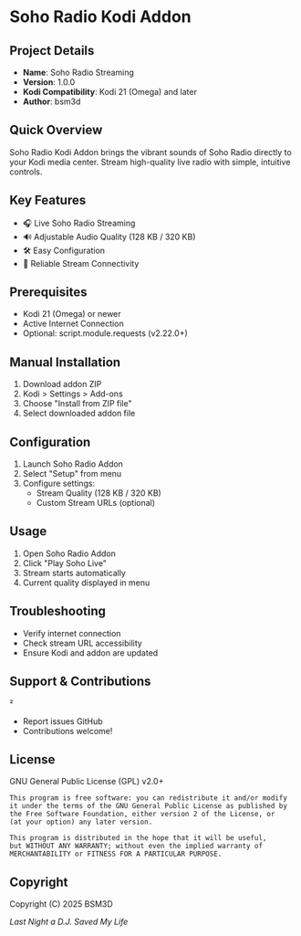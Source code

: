 # Soho Radio Kodi Addon

## Project Details

- **Name**: Soho Radio Streaming
- **Version**: 1.0.0
- **Kodi Compatibility**: Kodi 21 (Omega) and later
- **Author**: bsm3d

## Quick Overview

Soho Radio Kodi Addon brings the vibrant sounds of Soho Radio directly to your Kodi media center. Stream high-quality live radio with simple, intuitive controls.

## Key Features

- 🎧 Live Soho Radio Streaming
- 🔊 Adjustable Audio Quality (128 KB / 320 KB)
- 🛠 Easy Configuration
- 📡 Reliable Stream Connectivity

## Prerequisites

- Kodi 21 (Omega) or newer
- Active Internet Connection
- Optional: script.module.requests (v2.22.0+)

## Manual Installation
1. Download addon ZIP
2. Kodi > Settings > Add-ons
3. Choose "Install from ZIP file"
4. Select downloaded addon file

## Configuration

1. Launch Soho Radio Addon
2. Select "Setup" from menu
3. Configure settings:
   - Stream Quality (128 KB / 320 KB)
   - Custom Stream URLs (optional)

## Usage

1. Open Soho Radio Addon
2. Click "Play Soho Live"
3. Stream starts automatically
4. Current quality displayed in menu

## Troubleshooting

- Verify internet connection
- Check stream URL accessibility
- Ensure Kodi and addon are updated

## Support & Contributions
²
- Report issues GitHub
- Contributions welcome!

## License

GNU General Public License (GPL) v2.0+

```
This program is free software: you can redistribute it and/or modify
it under the terms of the GNU General Public License as published by
the Free Software Foundation, either version 2 of the License, or
(at your option) any later version.

This program is distributed in the hope that it will be useful,
but WITHOUT ANY WARRANTY; without even the implied warranty of
MERCHANTABILITY or FITNESS FOR A PARTICULAR PURPOSE.
```

## Copyright

Copyright (C) 2025 BSM3D

*Last Night a D.J. Saved My Life*

